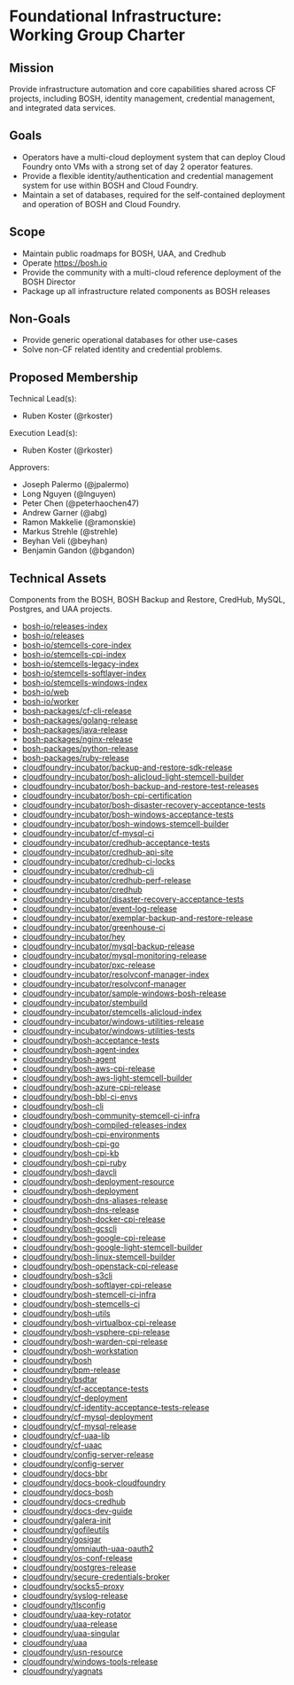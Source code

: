 # Foundational Infrastructure: Working Group Charter

## Mission

Provide infrastructure automation and core capabilities shared across CF projects, including BOSH, identity management, credential management, and integrated data services.


## Goals

* Operators have a multi-cloud deployment system that can deploy Cloud Foundry onto VMs with a strong 
  set of day 2 operator features.
* Provide a flexible identity/authentication and credential management system for use within BOSH and Cloud Foundry.
* Maintain a set of databases, required for the self-contained deployment and operation of BOSH and Cloud Foundry. 

## Scope

* Maintain public roadmaps for BOSH, UAA, and Credhub
* Operate https://bosh.io
* Provide the community with a multi-cloud reference deployment of the BOSH Director
* Package up all infrastructure related components as BOSH releases 

## Non-Goals

* Provide generic operational databases for other use-cases
* Solve non-CF related identity and credential problems.

## Proposed Membership

Technical Lead(s): 
- Ruben Koster (@rkoster)

Execution Lead(s):
- Ruben Koster (@rkoster)

Approvers: 
- Joseph Palermo (@jpalermo)
- Long Nguyen (@lnguyen)
- Peter Chen (@peterhaochen47)
- Andrew Garner (@abg)
- Ramon Makkelie (@ramonskie)
- Markus Strehle (@strehle)
- Beyhan Veli (@beyhan)
- Benjamin Gandon (@bgandon)

## Technical Assets

Components from the BOSH, BOSH Backup and Restore, CredHub, MySQL, Postgres, and UAA projects.

- [bosh-io/releases-index](https://github.com/bosh-io/releases-index)
- [bosh-io/releases](https://github.com/bosh-io/releases)
- [bosh-io/stemcells-core-index](https://github.com/bosh-io/stemcells-core-index)
- [bosh-io/stemcells-cpi-index](https://github.com/bosh-io/stemcells-cpi-index)
- [bosh-io/stemcells-legacy-index](https://github.com/bosh-io/stemcells-legacy-index)
- [bosh-io/stemcells-softlayer-index](https://github.com/bosh-io/stemcells-softlayer-index)
- [bosh-io/stemcells-windows-index](https://github.com/bosh-io/stemcells-windows-index)
- [bosh-io/web](https://github.com/bosh-io/web)
- [bosh-io/worker](https://github.com/bosh-io/worker)
- [bosh-packages/cf-cli-release](https://github.com/bosh-packages/cf-cli-release)
- [bosh-packages/golang-release](https://github.com/bosh-packages/golang-release)
- [bosh-packages/java-release](https://github.com/bosh-packages/java-release)
- [bosh-packages/nginx-release](https://github.com/bosh-packages/nginx-release)
- [bosh-packages/python-release](https://github.com/bosh-packages/python-release)
- [bosh-packages/ruby-release](https://github.com/bosh-packages/ruby-release)
- [cloudfoundry-incubator/backup-and-restore-sdk-release](https://github.com/cloudfoundry-incubator/backup-and-restore-sdk-release)
- [cloudfoundry-incubator/bosh-alicloud-light-stemcell-builder](https://github.com/cloudfoundry-incubator/bosh-alicloud-light-stemcell-builder)
- [cloudfoundry-incubator/bosh-backup-and-restore-test-releases](https://github.com/cloudfoundry-incubator/bosh-backup-and-restore-test-releases)
- [cloudfoundry-incubator/bosh-cpi-certification](https://github.com/cloudfoundry-incubator/bosh-cpi-certification)
- [cloudfoundry-incubator/bosh-disaster-recovery-acceptance-tests](https://github.com/cloudfoundry-incubator/bosh-disaster-recovery-acceptance-tests)
- [cloudfoundry-incubator/bosh-windows-acceptance-tests](https://github.com/cloudfoundry-incubator/bosh-windows-acceptance-tests)
- [cloudfoundry-incubator/bosh-windows-stemcell-builder](https://github.com/cloudfoundry-incubator/bosh-windows-stemcell-builder)
- [cloudfoundry-incubator/cf-mysql-ci](https://github.com/cloudfoundry-incubator/cf-mysql-ci)
- [cloudfoundry-incubator/credhub-acceptance-tests](https://github.com/cloudfoundry-incubator/credhub-acceptance-tests)
- [cloudfoundry-incubator/credhub-api-site](https://github.com/cloudfoundry-incubator/credhub-api-site)
- [cloudfoundry-incubator/credhub-ci-locks](https://github.com/cloudfoundry-incubator/credhub-ci-locks)
- [cloudfoundry-incubator/credhub-cli](https://github.com/cloudfoundry-incubator/credhub-cli)
- [cloudfoundry-incubator/credhub-perf-release](https://github.com/cloudfoundry-incubator/credhub-perf-release)
- [cloudfoundry-incubator/credhub](https://github.com/cloudfoundry-incubator/credhub)
- [cloudfoundry-incubator/disaster-recovery-acceptance-tests](https://github.com/cloudfoundry-incubator/disaster-recovery-acceptance-tests)
- [cloudfoundry-incubator/event-log-release](https://github.com/cloudfoundry-incubator/event-log-release)
- [cloudfoundry-incubator/exemplar-backup-and-restore-release](https://github.com/cloudfoundry-incubator/exemplar-backup-and-restore-release)
- [cloudfoundry-incubator/greenhouse-ci](https://github.com/cloudfoundry-incubator/greenhouse-ci)
- [cloudfoundry-incubator/hey](https://github.com/cloudfoundry-incubator/hey)
- [cloudfoundry-incubator/mysql-backup-release](https://github.com/cloudfoundry-incubator/mysql-backup-release)
- [cloudfoundry-incubator/mysql-monitoring-release](https://github.com/cloudfoundry-incubator/mysql-monitoring-release)
- [cloudfoundry-incubator/pxc-release](https://github.com/cloudfoundry-incubator/pxc-release)
- [cloudfoundry-incubator/resolvconf-manager-index](https://github.com/cloudfoundry-incubator/resolvconf-manager-index)
- [cloudfoundry-incubator/resolvconf-manager](https://github.com/cloudfoundry-incubator/resolvconf-manager)
- [cloudfoundry-incubator/sample-windows-bosh-release](https://github.com/cloudfoundry-incubator/sample-windows-bosh-release)
- [cloudfoundry-incubator/stembuild](https://github.com/cloudfoundry-incubator/stembuild)
- [cloudfoundry-incubator/stemcells-alicloud-index](https://github.com/cloudfoundry-incubator/stemcells-alicloud-index)
- [cloudfoundry-incubator/windows-utilities-release](https://github.com/cloudfoundry-incubator/windows-utilities-release)
- [cloudfoundry-incubator/windows-utilities-tests](https://github.com/cloudfoundry-incubator/windows-utilities-tests)
- [cloudfoundry/bosh-acceptance-tests](https://github.com/cloudfoundry/bosh-acceptance-tests)
- [cloudfoundry/bosh-agent-index](https://github.com/cloudfoundry/bosh-agent-index)
- [cloudfoundry/bosh-agent](https://github.com/cloudfoundry/bosh-agent)
- [cloudfoundry/bosh-aws-cpi-release](https://github.com/cloudfoundry/bosh-aws-cpi-release)
- [cloudfoundry/bosh-aws-light-stemcell-builder](https://github.com/cloudfoundry/bosh-aws-light-stemcell-builder)
- [cloudfoundry/bosh-azure-cpi-release](https://github.com/cloudfoundry/bosh-azure-cpi-release)
- [cloudfoundry/bosh-bbl-ci-envs](https://github.com/cloudfoundry/bosh-bbl-ci-envs)
- [cloudfoundry/bosh-cli](https://github.com/cloudfoundry/bosh-cli)
- [cloudfoundry/bosh-community-stemcell-ci-infra](https://github.com/cloudfoundry/bosh-community-stemcell-ci-infra)
- [cloudfoundry/bosh-compiled-releases-index](https://github.com/cloudfoundry/bosh-compiled-releases-index)
- [cloudfoundry/bosh-cpi-environments](https://github.com/cloudfoundry/bosh-cpi-environments)
- [cloudfoundry/bosh-cpi-go](https://github.com/cloudfoundry/bosh-cpi-go)
- [cloudfoundry/bosh-cpi-kb](https://github.com/cloudfoundry/bosh-cpi-kb)
- [cloudfoundry/bosh-cpi-ruby](https://github.com/cloudfoundry/bosh-cpi-ruby)
- [cloudfoundry/bosh-davcli](https://github.com/cloudfoundry/bosh-davcli)
- [cloudfoundry/bosh-deployment-resource](https://github.com/cloudfoundry/bosh-deployment-resource)
- [cloudfoundry/bosh-deployment](https://github.com/cloudfoundry/bosh-deployment)
- [cloudfoundry/bosh-dns-aliases-release](https://github.com/cloudfoundry/bosh-dns-aliases-release)
- [cloudfoundry/bosh-dns-release](https://github.com/cloudfoundry/bosh-dns-release)
- [cloudfoundry/bosh-docker-cpi-release](https://github.com/cloudfoundry/bosh-docker-cpi-release)
- [cloudfoundry/bosh-gcscli](https://github.com/cloudfoundry/bosh-gcscli)
- [cloudfoundry/bosh-google-cpi-release](https://github.com/cloudfoundry/bosh-google-cpi-release)
- [cloudfoundry/bosh-google-light-stemcell-builder](https://github.com/cloudfoundry/bosh-google-light-stemcell-builder)
- [cloudfoundry/bosh-linux-stemcell-builder](https://github.com/cloudfoundry/bosh-linux-stemcell-builder)
- [cloudfoundry/bosh-openstack-cpi-release](https://github.com/cloudfoundry/bosh-openstack-cpi-release)
- [cloudfoundry/bosh-s3cli](https://github.com/cloudfoundry/bosh-s3cli)
- [cloudfoundry/bosh-softlayer-cpi-release](https://github.com/cloudfoundry/bosh-softlayer-cpi-release)
- [cloudfoundry/bosh-stemcell-ci-infra](https://github.com/cloudfoundry/bosh-stemcell-ci-infra)
- [cloudfoundry/bosh-stemcells-ci](https://github.com/cloudfoundry/bosh-stemcells-ci)
- [cloudfoundry/bosh-utils](https://github.com/cloudfoundry/bosh-utils)
- [cloudfoundry/bosh-virtualbox-cpi-release](https://github.com/cloudfoundry/bosh-virtualbox-cpi-release)
- [cloudfoundry/bosh-vsphere-cpi-release](https://github.com/cloudfoundry/bosh-vsphere-cpi-release)
- [cloudfoundry/bosh-warden-cpi-release](https://github.com/cloudfoundry/bosh-warden-cpi-release)
- [cloudfoundry/bosh-workstation](https://github.com/cloudfoundry/bosh-workstation)
- [cloudfoundry/bosh](https://github.com/cloudfoundry/bosh)
- [cloudfoundry/bpm-release](https://github.com/cloudfoundry/bpm-release)
- [cloudfoundry/bsdtar](https://github.com/cloudfoundry/bsdtar)
- [cloudfoundry/cf-acceptance-tests](https://github.com/cloudfoundry/cf-acceptance-tests)
- [cloudfoundry/cf-deployment](https://github.com/cloudfoundry/cf-deployment)
- [cloudfoundry/cf-identity-acceptance-tests-release](https://github.com/cloudfoundry/cf-identity-acceptance-tests-release)
- [cloudfoundry/cf-mysql-deployment](https://github.com/cloudfoundry/cf-mysql-deployment)
- [cloudfoundry/cf-mysql-release](https://github.com/cloudfoundry/cf-mysql-release)
- [cloudfoundry/cf-uaa-lib](https://github.com/cloudfoundry/cf-uaa-lib)
- [cloudfoundry/cf-uaac](https://github.com/cloudfoundry/cf-uaac)
- [cloudfoundry/config-server-release](https://github.com/cloudfoundry/config-server-release)
- [cloudfoundry/config-server](https://github.com/cloudfoundry/config-server)
- [cloudfoundry/docs-bbr](https://github.com/cloudfoundry/docs-bbr)
- [cloudfoundry/docs-book-cloudfoundry](https://github.com/cloudfoundry/docs-book-cloudfoundry)
- [cloudfoundry/docs-bosh](https://github.com/cloudfoundry/docs-bosh)
- [cloudfoundry/docs-credhub](https://github.com/cloudfoundry/docs-credhub)
- [cloudfoundry/docs-dev-guide](https://github.com/cloudfoundry/docs-dev-guide)
- [cloudfoundry/galera-init](https://github.com/cloudfoundry/galera-init)
- [cloudfoundry/gofileutils](https://github.com/cloudfoundry/gofileutils)
- [cloudfoundry/gosigar](https://github.com/cloudfoundry/gosigar)
- [cloudfoundry/omniauth-uaa-oauth2](https://github.com/cloudfoundry/omniauth-uaa-oauth2)
- [cloudfoundry/os-conf-release](https://github.com/cloudfoundry/os-conf-release)
- [cloudfoundry/postgres-release](https://github.com/cloudfoundry/postgres-release)
- [cloudfoundry/secure-credentials-broker](https://github.com/cloudfoundry/secure-credentials-broker)
- [cloudfoundry/socks5-proxy](https://github.com/cloudfoundry/socks5-proxy)
- [cloudfoundry/syslog-release](https://github.com/cloudfoundry/syslog-release)
- [cloudfoundry/tlsconfig](https://github.com/cloudfoundry/tlsconfig)
- [cloudfoundry/uaa-key-rotator](https://github.com/cloudfoundry/uaa-key-rotator)
- [cloudfoundry/uaa-release](https://github.com/cloudfoundry/uaa-release)
- [cloudfoundry/uaa-singular](https://github.com/cloudfoundry/uaa-singular)
- [cloudfoundry/uaa](https://github.com/cloudfoundry/uaa)
- [cloudfoundry/usn-resource](https://github.com/cloudfoundry/usn-resource)
- [cloudfoundry/windows-tools-release](https://github.com/cloudfoundry/windows-tools-release)
- [cloudfoundry/yagnats](https://github.com/cloudfoundry/yagnats)
